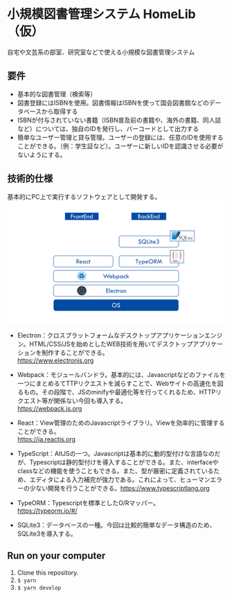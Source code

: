 # 小規模図書管理システム HomeLib（仮）
自宅や文芸系の部室、研究室などで使える小規模な図書管理システム

## 要件
- 基本的な図書管理（検索等）
- 図書登録にはISBNを使用。図書情報はISBNを使って国会図書館などのデータベースから取得する
- ISBNが付与されていない書籍（ISBN普及前の書籍や、海外の書籍、同人誌など）については、独自のIDを発行し、バーコードとして出力する
- 簡単なユーザー管理と貸与管理。ユーザーの登録には、任意のIDを使用することができる。（例：学生証など）。ユーザーに新しいIDを認識させる必要がないようにする。

## 技術的仕様
基本的にPC上で実行するソフトウェアとして開発する。   
![pic1](./readme_pics/pic1.jpg)  
- Electron：クロスプラットフォームなデスクトップアプリケーションエンジン。HTML/CSS/JSを始めとしたWEB技術を用いてデスクトップアプリケーションを制作することができる。  
  https://www.electronjs.org  

- Webpack：モジュールバンドラ。基本的には、Javascriptなどのファイルを一つにまとめるてTTPリクエストを減らすことで、Webサイトの高速化を図るもの。その段階で、JSのminifyや最適化等を行ってくれるため、HTTPリクエスト等が関係ない今回も導入する。  
  https://webpack.js.org

- React：View管理のためのJavascriptライブラリ。Viewを効率的に管理することができる。  
  https://ja.reactjs.org  

- TypeScript：AltJSの一つ。Javascriptは基本的に動的型付けな言語なのだが、Typescriptは静的型付けを導入することができる。また、interfaceやclassなどの機能を使うこともできる。また、型が厳密に定義されているため、エディタによる入力補完が強力である。これによって、ヒューマンエラーの少ない開発を行うことができる。https://www.typescriptlang.org

- TypeORM：Typescriptを標準としたO/Rマッパー。  
  https://typeorm.io/#/
  
- SQLite3：データベースの一種。今回は比較的簡単なデータ構造のため、SQLite3を導入する。  

## Run on your computer
1. Clone this repository.
2. ```$ yarn```
3. ```$ yarn develop```
